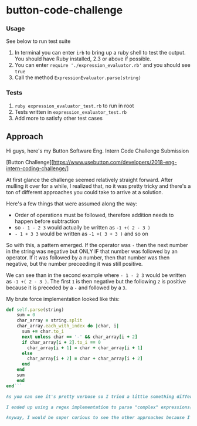 # button-code-challenge

### Usage
See below to run test suite
1. In terminal you can enter `irb` to bring up a ruby shell to test the output. You should have Ruby installed, 2.3 or above if possible.
1. You can enter `require './expression_evaluator.rb'` and you should see `true`
1. Call the method `ExpressionEvaluator.parse(string)`

### Tests
1. `ruby expression_evaluator_test.rb` to run in root
1. Tests written in `expression_evaluator_test.rb`
1. Add more to satisfy other test cases

## Approach

Hi guys, here's my Button Software Eng. Intern Code Challenge Submission

[Button Challenge][https://www.usebutton.com/developers/2018-eng-intern-coding-challenge/]

At first glance the challenge seemed relatively straight forward. After mulling it over for a while, I realized that, no it was pretty tricky and there's a ton of different approaches you could take to arrive at a solution.

Here's a few things that were assumed along the way:

* Order of operations must be followed, therefore addition needs to happen before subtraction
* so `- 1 - 2 3` would actually be written as `-1 +( 2 - 3 )`
* `- 1 + 3 3` would be written as `-1 +( 3 + 3 )` and so on

So with this, a pattern emerged. If the operator was `-` then the next number in the string was negative but ONLY IF that number was followed by an operator. If it was followed by a number, then that number was then negative, but the number preceeding it was still positive.

We can see than in the second example where `- 1 - 2 3` would be written as `-1 +( 2 - 3 )`. The first `1` is then negative but the following `2` is positive because it is preceded by a `-` and followed by a `3`.

My brute force implementation looked like this:

```ruby
def self.parse(string)
    sum = 0
    char_array = string.split
    char_array.each_with_index do |char, i|
      sum += char.to_i
      next unless char == '-' && char_array[i + 2]
      if char_array[i + 2].to_i == 0
        char_array[i + 1] = char + char_array[i + 1]
      else
        char_array[i + 2] = char + char_array[i + 2]
      end
    end
    sum
    end
end```

As you can see it's pretty verbose so I tried a little something different thinking that since it's a pattern, Regex would be able to help pick that out rather easily.

I ended up using a regex implementation to parse "complex" expressions("- 2 4") vs "simple" expressions("- 3", "+ 2 3") and then added those two sums together as a return value. See expression_evaluator.rb for the most recent and look at the history for changes made.

Anyway, I would be super curious to see the other approaches because I'm sure there's a more efficient way. Stay tuned for a JavaScript implementation. I want to see if It will change my approach to the problem at all.